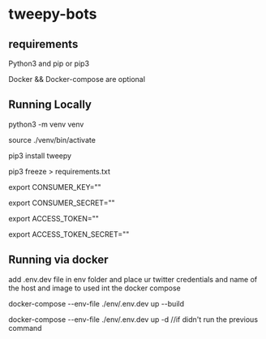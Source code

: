 # tweepy-bots

## requirements
Python3 and pip or pip3

Docker && Docker-compose are optional

## Running Locally
python3 -m venv venv

source ./venv/bin/activate

pip3 install tweepy

pip3 freeze > requirements.txt

export CONSUMER_KEY=""

export CONSUMER_SECRET=""

export ACCESS_TOKEN=""

export ACCESS_TOKEN_SECRET=""


## Running via docker
add .env.dev file in env folder and place ur twitter credentials and name of the host and image to used int the docker compose

docker-compose --env-file ./env/.env.dev up --build

docker-compose --env-file ./env/.env.dev up -d //if didn't run the previous command
